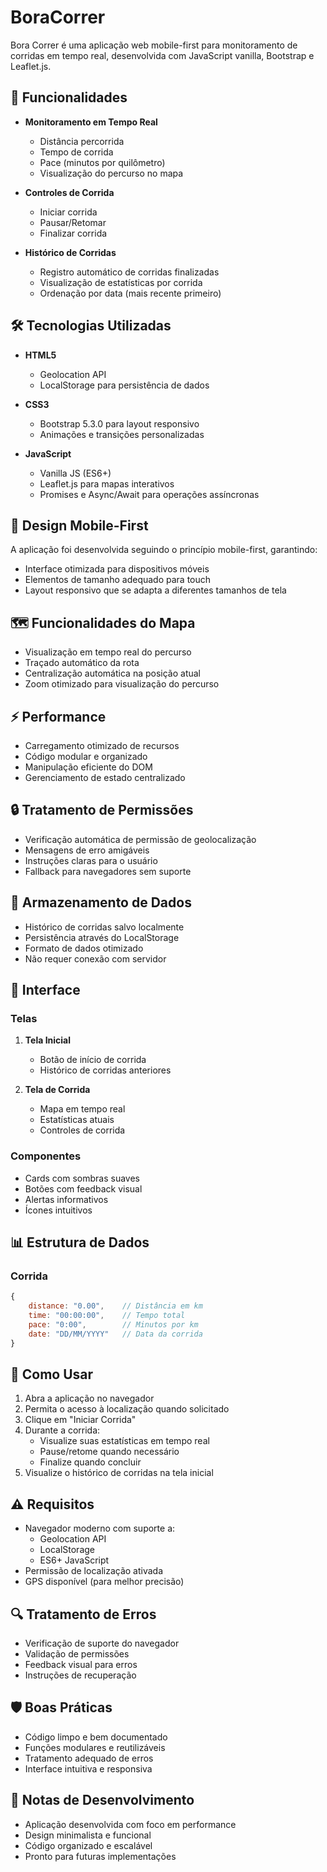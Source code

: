 # BoraCorrer

Bora Correr é uma aplicação web mobile-first para monitoramento de corridas em tempo real, desenvolvida com JavaScript vanilla, Bootstrap e Leaflet.js.

## 🎯 Funcionalidades

- **Monitoramento em Tempo Real**
  - Distância percorrida
  - Tempo de corrida
  - Pace (minutos por quilômetro)
  - Visualização do percurso no mapa

- **Controles de Corrida**
  - Iniciar corrida
  - Pausar/Retomar
  - Finalizar corrida

- **Histórico de Corridas**
  - Registro automático de corridas finalizadas
  - Visualização de estatísticas por corrida
  - Ordenação por data (mais recente primeiro)

## 🛠️ Tecnologias Utilizadas

- **HTML5**
  - Geolocation API
  - LocalStorage para persistência de dados

- **CSS3**
  - Bootstrap 5.3.0 para layout responsivo
  - Animações e transições personalizadas

- **JavaScript**
  - Vanilla JS (ES6+)
  - Leaflet.js para mapas interativos
  - Promises e Async/Await para operações assíncronas

## 📱 Design Mobile-First

A aplicação foi desenvolvida seguindo o princípio mobile-first, garantindo:
- Interface otimizada para dispositivos móveis
- Elementos de tamanho adequado para touch
- Layout responsivo que se adapta a diferentes tamanhos de tela

## 🗺️ Funcionalidades do Mapa

- Visualização em tempo real do percurso
- Traçado automático da rota
- Centralização automática na posição atual
- Zoom otimizado para visualização do percurso

## ⚡ Performance

- Carregamento otimizado de recursos
- Código modular e organizado
- Manipulação eficiente do DOM
- Gerenciamento de estado centralizado

## 🔒 Tratamento de Permissões

- Verificação automática de permissão de geolocalização
- Mensagens de erro amigáveis
- Instruções claras para o usuário
- Fallback para navegadores sem suporte

## 💾 Armazenamento de Dados

- Histórico de corridas salvo localmente
- Persistência através do LocalStorage
- Formato de dados otimizado
- Não requer conexão com servidor

## 🎨 Interface

### Telas
1. **Tela Inicial**
   - Botão de início de corrida
   - Histórico de corridas anteriores

2. **Tela de Corrida**
   - Mapa em tempo real
   - Estatísticas atuais
   - Controles de corrida

### Componentes
- Cards com sombras suaves
- Botões com feedback visual
- Alertas informativos
- Ícones intuitivos

## 📊 Estrutura de Dados

### Corrida
```javascript
{
    distance: "0.00",    // Distância em km
    time: "00:00:00",    // Tempo total
    pace: "0:00",        // Minutos por km
    date: "DD/MM/YYYY"   // Data da corrida
}
```

## 🚀 Como Usar

1. Abra a aplicação no navegador
2. Permita o acesso à localização quando solicitado
3. Clique em "Iniciar Corrida"
4. Durante a corrida:
   - Visualize suas estatísticas em tempo real
   - Pause/retome quando necessário
   - Finalize quando concluir
5. Visualize o histórico de corridas na tela inicial

## ⚠️ Requisitos

- Navegador moderno com suporte a:
  - Geolocation API
  - LocalStorage
  - ES6+ JavaScript
- Permissão de localização ativada
- GPS disponível (para melhor precisão)

## 🔍 Tratamento de Erros

- Verificação de suporte do navegador
- Validação de permissões
- Feedback visual para erros
- Instruções de recuperação

## 🛡️ Boas Práticas

- Código limpo e bem documentado
- Funções modulares e reutilizáveis
- Tratamento adequado de erros
- Interface intuitiva e responsiva

## 📝 Notas de Desenvolvimento

- Aplicação desenvolvida com foco em performance
- Design minimalista e funcional
- Código organizado e escalável
- Pronto para futuras implementações